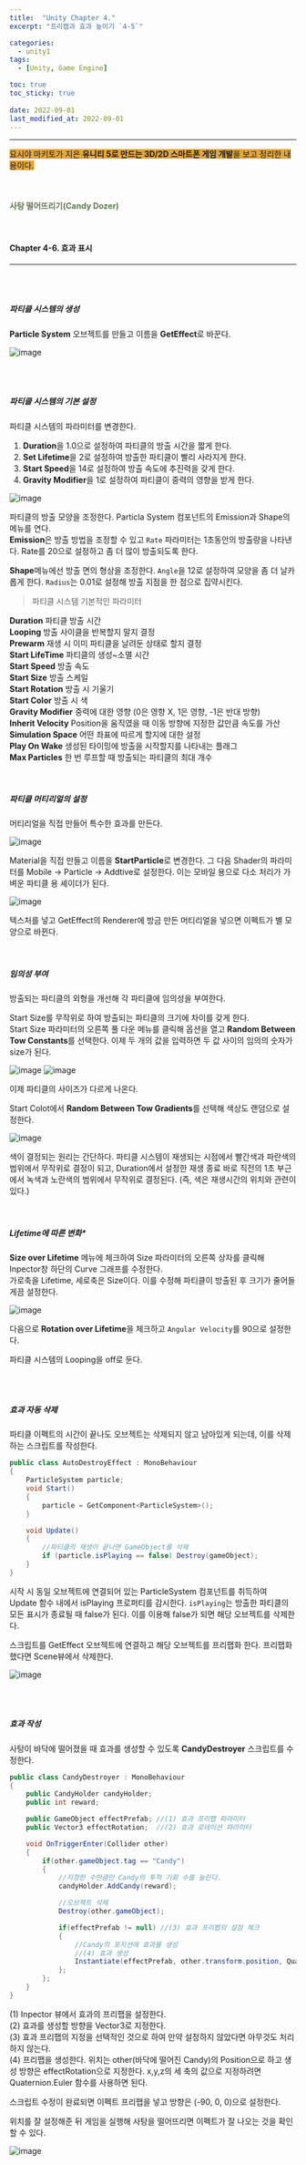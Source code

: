```yaml
---
title:  "Unity Chapter 4."
excerpt: "프리팹과 효과 높이기 `4-5`"

categories:
  - unity1
tags:
  - [Unity, Game Engine]

toc: true
toc_sticky: true
 
date: 2022-09-01
last_modified_at: 2022-09-01
---
```

--- 
<span style="background-color:#E2A63B">요시야 마키토가 지은 **유니티 5로 만드는 3D/2D 스마트폰 게임 개발**을 보고 정리한 내용이다.</span>  
<br>
<br>
<br> 
**<span style="color:#5E784F">사탕 떨어뜨리기(Candy Dozer)</span>**  
<br>
<br>

#### Chapter 4-6. 효과 표시
---
<br>
<br>

##### **파티클 시스템의 생성**  

**Particle System** 오브젝트를 만들고 이름을 **GetEffect**로 바꾼다.

![image](https://user-images.githubusercontent.com/106606698/187879393-9facc305-723c-47e9-9add-faaf8eb74063.png)

<br>
<br>

##### **파티클 시스템의 기본 설정**

파티클 시스템의 파라미터를 변경한다.
1. **Duration**을 1.0으로 설정하여 파티클의 방출 시간을 짧게 한다.  
2. **Set Lifetime**을 2로 설정하여 방출한 파티클이 빨리 사라지게 한다.
3. **Start Speed**을 14로 설정하여 방출 속도에 추진력을 갖게 한다.
4. **Gravity Modifier**을 1로 설정하여 파티클이 중력의 영향을 받게 한다.  

![image](https://user-images.githubusercontent.com/106606698/187880285-424053e8-98d7-44f5-a407-b9b006fb6ef6.png)

파티클의 방출 모양을 조정한다. Particla System 컴포넌트의 Emission과 Shape의 메뉴를 연다.  
**Emission**은 방출 방법을 조정할 수 있고 `Rate` 파라미터는 1초동안의 방출량을 나타낸다. Rate를 20으로 설정하고 좀 더 많이 방출되도록 한다.  

**Shape**메뉴에선 방출 면의 형상을 조정한다. `Angle`을 12로 설정하여 모양을 좀 더 날카롭게 한다. `Radius`는 0.01로 설정해 방출 지점을 한 점으로 집약시킨다.  

> 파티클 시스템 기본적인 파라미터  

**Duration** 파티클 방출 시간  
**Looping** 방출 사이클을 반복할지 말지 결정  
**Prewarm** 재생 시 이미 파티클을 날려둔 상태로 할지 결정  
**Start LifeTime** 파티클의 생성~소멸 시간  
**Start Speed** 방출 속도  
**Start Size** 방출 스케일  
**Start Rotation** 방출 시 기울기  
**Start Color** 방출 시 색  
**Gravity Modifier** 중력에 대한 영향 (0은 영향 X, 1은 영향, -1은 반대 방향)  
**Inherit Velocity** Position을 움직였을 때 이동 방향에 지정한 값만큼 속도를 가산  
**Simulation Space** 어떤 좌표에 따르게 할지에 대한 설정  
**Play On Wake** 생성된 타이밍에 방출을 시작할지를 나타내는 플래그  
**Max Particles** 한 번 루프할 때 방출되는 파티클의 최대 개수  
<br>
<br>

##### **파티클 머티리얼의 설정**  

머티리얼을 직접 만들어 특수한 효과를 만든다.  

![image](https://user-images.githubusercontent.com/106606698/187883482-611682e1-f858-45c6-b47e-215bce13ffd9.png)

Material을 직접 만들고 이름을 **StartParticle**로 변경한다. 그 다음 Shader의 파라미터를 Mobile → Particle → Addtive로 설정한다. 이는 모바일 용으로 다소 처리가 가벼운 파티클 용 셰이더가 된다.  

![image](https://user-images.githubusercontent.com/106606698/187884396-fc73bf8e-12ff-4967-bab2-4b23ca985171.png)

텍스처를 넣고 GetEffect의 Renderer에 방금 만든 머티리얼을 넣으면 이펙트가 별 모양으로 바뀐다.  
<br>
<br>

##### **임의성 부여**  

방출되는 파티클의 외형을 개선해 각 파티클에 임의성을 부여한다.  

Start Size를 무작위로 하여 방출되는 파티클의 크기에 차이를 갖게 한다.   
Start Size 파라미터의 오른쪽 풀 다운 메뉴를 클릭해 옵션을 열고 **Random Between Tow Constants**를 선택한다. 이제 두 개의 값을 입력하면 두 값 사이의 임의의 숫자가 size가 된다.  

![image](https://user-images.githubusercontent.com/106606698/187885719-9471e1c8-6a79-4002-b1a1-d774c0b15aec.png)
![image](https://user-images.githubusercontent.com/106606698/187885730-3d448c44-d923-4702-9c47-a04e58865b18.png)  

이제 파티클의 사이즈가 다르게 나온다.  

Start Colot에서 **Random Between Tow Gradients**를 선택해 색상도 랜덤으로 설정한다. 

![image](https://user-images.githubusercontent.com/106606698/187886424-dd599414-d5e6-4dfc-9f23-6da01cded1a5.png)

색이 결정되는 원리는 간단하다. 파티클 시스템이 재생되는 시점에서 빨간색과 파란색의 범위에서 무작위로 결정이 되고, Duration에서 설정한 재생 종료 바로 직전의 1초 부근에서 녹색과 노란색의 범위에서 무작위로 결정된다. (즉, 색은 재생시간의 위치와 관련이 있다.)  
<br>
<br>

##### *Lifetime에 따른 변화**

**Size over Lifetime** 메뉴에 체크하여 Size 파라미터의 오른쪽 상자를 클릭해 Inpector창 하단의 Curve 그래프를 수정한다.  
가로축을 Lifetime, 세로축은 Size이다. 이를 수정해 파티클이 방출된 후 크기가 줄어들게끔 설정한다.  

![image](https://user-images.githubusercontent.com/106606698/187887941-347ccbcc-f498-4efe-bbd7-b2b803dde21c.png)

다음으로 **Rotation over Lifetime**을 체크하고 `Angular Velocity`를 90으로 설정한다.  

파티클 시스템의 Looping을 off로 둔다.  

<br>
<br>

##### **효과 자동 삭제**  

파티클 이펙트의 시간이 끝나도 오브젝트는 삭제되지 않고 남아있게 되는데, 이를 삭제하는 스크립트를 작성한다.  

```c#
public class AutoDestroyEffect : MonoBehaviour
{
    ParticleSystem particle;
    void Start()
    {
        particle = GetComponent<ParticleSystem>();
    }

    void Update()
    {
        //파티클의 재생이 끝나면 GameObject를 삭제
        if (particle.isPlaying == false) Destroy(gameObject);
    }
}
```  

시작 시 동일 오브젝트에 연결되어 있는 ParticleSystem 컴포넌트를 취득하여 Update 함수 내에서 isPlaying 프로퍼티를 감시한다. `isPlaying`는 방출한 파티클의 모든 표시가 종료될 때 false가 된다. 이를 이용해 false가 되면 해당 오브젝트를 삭제한다.  

스크립트를 GetEffect 오브젝트에 연결하고 해당 오브젝트를 프리팹화 한다. 프리팹화 했다면 Scene뷰에서 삭제한다.  

![image](https://user-images.githubusercontent.com/106606698/187889584-cd31f3b0-4f25-4198-a893-97fdf75ca6fd.png)

<br>
<br>

##### **효과 작성**  

사탕이 바닥에 떨어졌을 때 효과를 생성할 수 있도록 **CandyDestroyer** 스크립트를 수정한다.  

```c#
public class CandyDestroyer : MonoBehaviour
{
    public CandyHolder candyHolder;
    public int reward;

    public GameObject effectPrefab; //(1) 효과 프리팹 파라미터
    public Vector3 effectRotation;  //(2) 효과 로테이션 파라미터

    void OnTriggerEnter(Collider other)
    {
        if(other.gameObject.tag == "Candy")
        {
            //지정한 수만큼만 Candy의 투척 기회 수를 늘린다.
            candyHolder.AddCandy(reward);

            //오브젝트 삭제
            Destroy(other.gameObject);

            if(effectPrefab != null) //(3) 효과 프리팹의 설정 체크
            {
                //Candy의 포지션에 효과를 생성
                //(4) 효과 생성
                Instantiate(effectPrefab, other.transform.position, Quaternion.Euler(effectRotation));
            };
        };
    }
}
```

(1) Inpector 뷰에서 효과의 프리팹을 설정한다.  
(2) 효과를 생성할 방향을 Vector3로 지정한다.  
(3) 효과 프리팹의 지정을 선택적인 것으로 하여 만약 설정하지 않았다면 아무것도 처리하지 않는다.  
(4) 프리팹을 생성한다. 위치는 other(바닥에 떨어진 Candy)의 Position으로 하고 생성 방향은 effectRotation으로 지정한다. x,y,z의 세 축의 값으로 지정하려면 Quaternion.Euler 함수를 사용하면 된다.  

스크립트 수정이 완료되면 이펙트 프리팹을 넣고 방향은 (-90, 0, 0)으로 설정한다. 

위치를 잘 설정해준 뒤 게임을 실행해 사탕을 떨어뜨리면 이펙트가 잘 나오는 것을 확인할 수 있다.  

![image](https://user-images.githubusercontent.com/106606698/187891668-2daf7388-f758-4ac8-92c2-0aa88d07ffbc.png)
